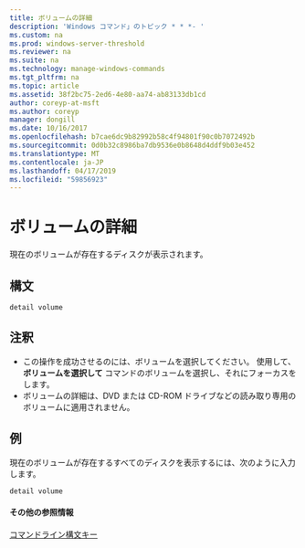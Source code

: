 ```yaml
---
title: ボリュームの詳細
description: 'Windows コマンド」のトピック * * *- '
ms.custom: na
ms.prod: windows-server-threshold
ms.reviewer: na
ms.suite: na
ms.technology: manage-windows-commands
ms.tgt_pltfrm: na
ms.topic: article
ms.assetid: 38f2bc75-2ed6-4e80-aa74-ab83133db1cd
author: coreyp-at-msft
ms.author: coreyp
manager: dongill
ms.date: 10/16/2017
ms.openlocfilehash: b7cae6dc9b82992b58c4f94801f90c0b7072492b
ms.sourcegitcommit: 0d0b32c8986ba7db9536e0b8648d4ddf9b03e452
ms.translationtype: MT
ms.contentlocale: ja-JP
ms.lasthandoff: 04/17/2019
ms.locfileid: "59856923"
---
```

# <a name="detail-volume"></a>ボリュームの詳細



現在のボリュームが存在するディスクが表示されます。

## <a name="syntax"></a>構文

```
detail volume
```

## <a name="remarks"></a>注釈

-   この操作を成功させるのには、ボリュームを選択してください。 使用して、 **ボリュームを選択して** コマンドのボリュームを選択し、それにフォーカスをします。
-   ボリュームの詳細は、DVD または CD-ROM ドライブなどの読み取り専用のボリュームに適用されません。

## <a name="BKMK_examples"></a>例

現在のボリュームが存在するすべてのディスクを表示するには、次のように入力します。
```
detail volume
```

#### <a name="additional-references"></a>その他の参照情報

[コマンドライン構文キー](command-line-syntax-key.md)

